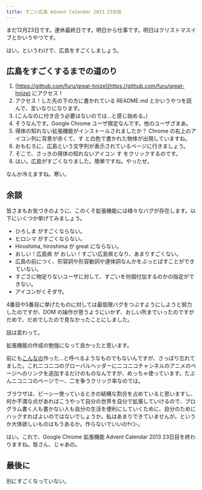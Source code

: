 ```yaml
---
title: すごい広島 Advent Calendar 2013 23日目
---
```


まだ12月23日です。連休最終日です。明日から仕事です。明日はクリストマスイブとかいうやつです。

はい。というわけで、広島をすごくしましょう。


広島をすごくするまでの道のり
---

1. [https://github.com/furu/great-hnize](https://github.com/furu/great-hnize) にアクセス！
2. アクセス！した先の下の方に書かれている README.md とかいうやつを読んで、言いなりになります。
3. (こんなのに付き合う必要はないのでは…と感じ始める。)
4. そうなんです。Google Chrome ユーザ限定なんです。他のユーザざまあ。
5. 得体の知れない拡張機能がインストールされましたか？ Chrome の右上のアイコン列に背景が赤くて、す と白色で書かれた物体が出現していますね。
6. おもむろに、広島という文字列が表示されているページに行きましょう。
7. そこで、さっきの得体の知れないアイコン す をクリックするのです。
8. はい。広島がすごくなりました。簡単ですね。やったぜ。

なんか冷えますね。寒い。


余談
---

皆さまもお気づきのように、このくそ拡張機能には様々なバグが存在します。以下にいくつか挙げてみましょう。

* ひろしま がすごくならない。
* ヒロシマ がすごくならない。
* Hiroshima, hiroshima が great にならない。
* おしい！広島県 が おしい！すごい広島県となり、あまりすごくない。
* 広島の前につく、形容詞や形容動詞や連体詞なんかをぶっとばすことができていない。
* すごさに物足りないユーザに対して、すごいを何個付加するのかの指定ができない。
* アイコンがくそダサ。

4番目や5番目に挙げたものに対しては最低限バグをつぶすようにしようと努力したのですが、DOM の操作が思うようにいかず、おしい所までいったのですがだめで、だめでしたので見なかったことにしました。

話は変わって。

拡張機能の作成の勉強になって良かったと思います。

前にも[こんなの](https://github.com/furu/inal)作った…と呼べるようなものでもないんですが、さっぱり忘れてました。これニコニコのグローバルヘッダーにニコニコチャンネルのアニメのページへのリンクを追加するだけのものなんですが、めっちゃ使っています。たぶんニコニコのページで一、二を争うクリック率なのでは。

ブラウザは、ピーシー使っているときの結構な割合を占めていると思いますし、何か不満な点があればこうやって自分の世界を自分で拡張していけるので、プログラム書く人も書かない人も自分の生活を便利にしていくために、自分のためにハックすればよいのではないでしょうか。私はあまりできていませんが。というか大体欲しいものはもうあるか。作らないでいいのｻｲｺｰ。

はい。これで、Google Chrome 拡張機能 Advent Calendar 2013 23日目を終わりますね。皆さん、じゃあの。


最後に
---

別にすごくなっていない。
